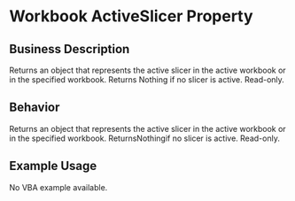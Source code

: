 # Workbook ActiveSlicer Property

## Business Description
Returns an object that represents the active slicer in the active workbook or in the specified workbook. Returns Nothing if no slicer is active. Read-only.

## Behavior
Returns an object that represents the active slicer in the active workbook or in the specified workbook. ReturnsNothingif no slicer is active. Read-only.

## Example Usage
No VBA example available.